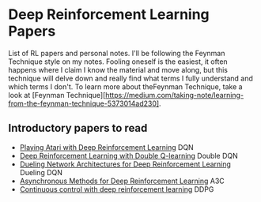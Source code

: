 # Deep Reinforcement Learning Papers
List of RL papers and personal notes.
I'll be following the Feynman Technique style on my notes. Fooling oneself is the easiest, it often happens where
I claim I know the material and move along, but this technique will delve down and really find what terms I fully understand
and which terms I don't.
To learn more about theFeynman Technique, take a look at [Feynman Technique][https://medium.com/taking-note/learning-from-the-feynman-technique-5373014ad230].

## Introductory papers to read
- [Playing Atari with Deep Reinforcement Learning](https://www.cs.toronto.edu/~vmnih/docs/dqn.pdf) DQN
- [Deep Reinforcement Learning with Double Q-learning](https://arxiv.org/abs/1509.06461) Double DQN
- [Dueling Network Architectures for Deep Reinforcement Learning](https://arxiv.org/abs/1511.06581) Dueling DQN
- [Asynchronous Methods for Deep Reinforcement Learning](https://arxiv.org/abs/1602.01783) A3C
- [Continuous control with deep reinforcement learning](https://arxiv.org/abs/1509.02971) DDPG

